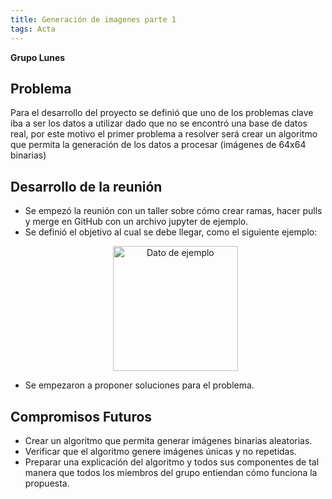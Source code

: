 ```yaml
---
title: Generación de imagenes parte 1
tags: Acta
---
```

**Grupo Lunes**

## Problema
Para el desarrollo del proyecto se definió que uno de los problemas clave iba a ser los datos a utilizar dado que no se encontró una base de datos real, por este motivo el primer problema a resolver será crear un algoritmo que permita la generación de los datos a procesar (imágenes de 64x64 binarias)

## Desarrollo de la reunión
- Se empezó la reunión con un taller sobre cómo crear ramas, hacer pulls y merge en GitHub con un archivo jupyter de ejemplo.
- Se definió el objetivo al cual se debe llegar, como el siguiente ejemplo:
    <p align="center">
      <img src="{{ site.baseurl }}/assets/img/Imagen0.png" alt="Dato de ejemplo" width="200">
    </p>
- Se empezaron a proponer soluciones para el problema. 

## Compromisos Futuros
- Crear un algoritmo que permita generar imágenes binarias aleatorias.
- Verificar que el algoritmo genere imágenes únicas y no repetidas.
- Preparar una explicación del algoritmo y todos sus componentes de tal manera que todos los miembros del grupo entiendan cómo funciona la propuesta.

